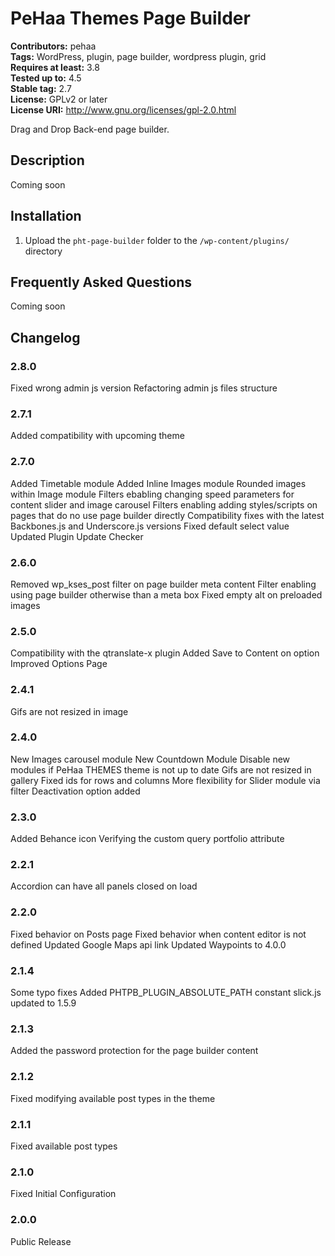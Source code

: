 # PeHaa Themes Page Builder #
**Contributors:** pehaa  
**Tags:** WordPress, plugin, page builder, wordpress plugin, grid  
**Requires at least:** 3.8  
**Tested up to:** 4.5  
**Stable tag:** 2.7  
**License:** GPLv2 or later  
**License URI:** http://www.gnu.org/licenses/gpl-2.0.html  

Drag and Drop Back-end page builder.

## Description ##

Coming soon

## Installation ##

1. Upload the `pht-page-builder` folder to the `/wp-content/plugins/` directory

## Frequently Asked Questions ##

Coming soon

## Changelog ##

### 2.8.0 ###
Fixed wrong admin js version
Refactoring admin js files structure

### 2.7.1 ###
Added compatibility with upcoming theme

### 2.7.0 ###
Added Timetable module
Added Inline Images module
Rounded images within Image module
Filters ebabling changing speed parameters for content slider and image carousel
Filters enabling adding styles/scripts on pages that do no use page builder directly
Compatibility fixes with the latest Backbones.js and Underscore.js versions
Fixed default select value
Updated Plugin Update Checker

### 2.6.0 ###
Removed wp_kses_post filter on page builder meta content
Filter enabling using page builder otherwise than a meta box
Fixed empty alt on preloaded images

### 2.5.0 ###
Compatibility with the qtranslate-x plugin
Added Save to Content on option
Improved Options Page

### 2.4.1 ###
Gifs are not resized in image

### 2.4.0 ###
New Images carousel module
New Countdown Module
Disable new modules if PeHaa THEMES theme is not up to date
Gifs are not resized in gallery
Fixed ids for rows and columns
More flexibility for Slider module via filter
Deactivation option added

### 2.3.0 ###
Added Behance icon
Verifying the custom query portfolio attribute

### 2.2.1 ###
Accordion can have all panels closed on load

### 2.2.0 ###
Fixed behavior on Posts page
Fixed behavior when content editor is not defined
Updated Google Maps api link
Updated Waypoints to 4.0.0

### 2.1.4 ###
Some typo fixes
Added PHTPB_PLUGIN_ABSOLUTE_PATH constant
slick.js updated to 1.5.9

### 2.1.3 ###
Added the password protection for the page builder content

### 2.1.2 ###
Fixed modifying available post types in the theme

### 2.1.1 ###
Fixed available post types

### 2.1.0 ###
Fixed Initial Configuration

### 2.0.0 ###
Public Release
